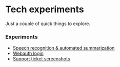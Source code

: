 # Tech experiments

Just a couple of quick things to explore.

### Experiments

* [Speech recognition & automated summarization](https://timendus.github.io/tech-experiments/speech-recognition/)
* [Webauth login](https://timendus.github.io/tech-experiments/webauthn/)
* [Support ticket screenshots](https://timendus.github.io/tech-experiments/screenshot/)
